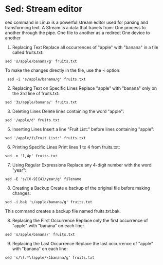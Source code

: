 # Sed: Stream editor
   
sed command in Linux is a powerful stream editor used for parsing and transforming text. 
A Stream is a data that travels from:
  One process to another through the pipe.
  One file to another as a redirect
  One device to another 

1. Replacing Text
Replace all occurrences of "apple" with "banana" in a file called fruits.txt:

```sed 's/apple/banana/g' fruits.txt```

To make the changes directly in the file, use the -i option:

``` sed -i 's/apple/banana/g' fruits.txt```

2. Replacing Text on Specific Lines
Replace "apple" with "banana" only on the 3rd line of fruits.txt:

```sed '3s/apple/banana/' fruits.txt```

3. Deleting Lines
Delete lines containing the word "apple":

```sed '/apple/d' fruits.txt```

5. Inserting Lines
Insert a line "Fruit List:" before lines containing "apple":

```sed '/apple/i\Fruit List:' fruits.txt```

6. Printing Specific Lines
Print lines 1 to 4 from fruits.txt:

```sed -n '1,4p' fruits.txt```

7. Using Regular Expressions
Replace any 4-digit number with the word "year":

```sed -E 's/[0-9]{4}/year/g' filename```

8. Creating a Backup
Create a backup of the original file before making changes:

```sed -i.bak 's/apple/banana/g' fruits.txt```

This command creates a backup file named fruits.txt.bak.

8. Replacing the First Occurrence
Replace only the first occurrence of "apple" with "banana" on each line:

```sed 's/apple/banana/' fruits.txt  ```

9. Replacing the Last Occurrence
Replace the last occurrence of "apple" with "banana" on each line:

```sed 's/\(.*\)apple/\1banana/g' fruits.txt```

